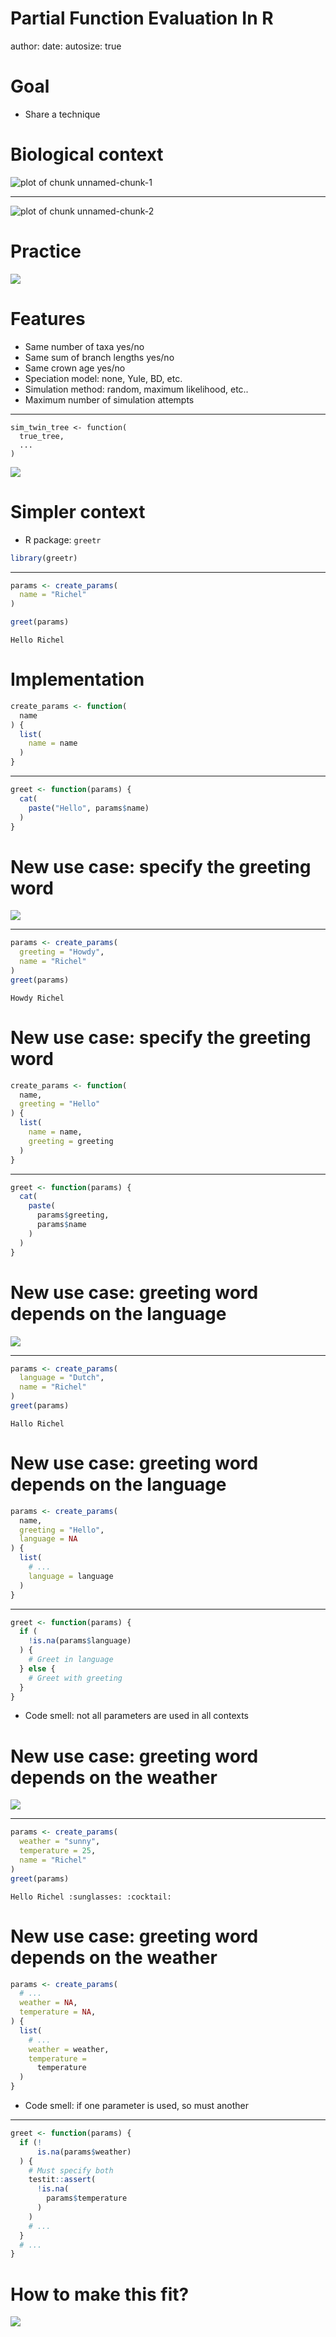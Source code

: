 Partial Function Evaluation In R
========================================================
author:
date:
autosize: true

Goal
========================================================

 * Share a technique


Biological context
========================================================

![plot of chunk unnamed-chunk-1](partial_function_evaluation_in_r-figure/unnamed-chunk-1-1.png)

***

![plot of chunk unnamed-chunk-2](partial_function_evaluation_in_r-figure/unnamed-chunk-2-1.png)

Practice
========================================================

![](dt150421.gif)

Features
========================================================

 * Same number of taxa yes/no
 * Same sum of branch lengths yes/no
 * Same crown age yes/no
 * Speciation model: none, Yule, BD, etc.
 * Simulation method: random, maximum likelihood, etc..
 * Maximum number of simulation attempts

***

```
sim_twin_tree <- function(
  true_tree,
  ...
)
```

![](round_hole.jpg)

Simpler context
========================================================

 * R package: `greetr`


```r
library(greetr)
```

***


```r
params <- create_params(
  name = "Richel"
)

greet(params)
```


```
Hello Richel
```

Implementation
========================================================


```r
create_params <- function(
  name
) {
  list(
    name = name
  )
}
```

***


```r
greet <- function(params) {
  cat(
    paste("Hello", params$name)
  )
}
```

New use case: specify the greeting word
========================================================

![](phb.jpg)

***


```r
params <- create_params(
  greeting = "Howdy",
  name = "Richel"
)
greet(params)
```


```
Howdy Richel
```

New use case: specify the greeting word
========================================================


```r
create_params <- function(
  name,
  greeting = "Hello"
) {
  list(
    name = name,
    greeting = greeting
  )
}
```

***


```r
greet <- function(params) {
  cat(
    paste(
      params$greeting,
      params$name
    )
  )
}
```




New use case: greeting word depends on the language
========================================================

![](phb.jpg)

***


```r
params <- create_params(
  language = "Dutch",
  name = "Richel"
)
greet(params)
```


```
Hallo Richel
```

New use case: greeting word depends on the language
========================================================


```r
params <- create_params(
  name,
  greeting = "Hello",
  language = NA
) {
  list(
    # ...
    language = language
  )
}
```

***


```r
greet <- function(params) {
  if (
    !is.na(params$language)
  ) {
    # Greet in language
  } else {
    # Greet with greeting
  }
}
```

 * Code smell: not all parameters are used in all contexts

New use case: greeting word depends on the weather
========================================================

![](phb.jpg)

***


```r
params <- create_params(
  weather = "sunny",
  temperature = 25,
  name = "Richel"
)
greet(params)
```


```
Hello Richel :sunglasses: :cocktail:
```

New use case: greeting word depends on the weather
========================================================


```r
params <- create_params(
  # ...
  weather = NA,
  temperature = NA,
) {
  list(
    # ...
    weather = weather,
    temperature =
      temperature
  )
}
```

 * Code smell: if one parameter is used, so must another

***


```r
greet <- function(params) {
  if (!
      is.na(params$weather)
  ) {
    # Must specify both
    testit::assert(
      !is.na(
        params$temperature
      )
    )
    # ...
  }
  # ...
}
```

How to make this fit?
========================================================

![](round_hole.jpg)
